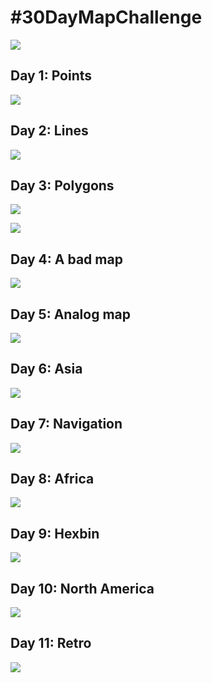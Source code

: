 
# #30DayMapChallenge

![](https://raw.githubusercontent.com/tjukanovt/30DayMapChallenge/main/images/flyers/30dmc-2023.png)


## Day 1: Points

![](day1.png)


## Day 2: Lines

![](day2.png)

## Day 3: Polygons

![](day3.png)

![](day3_2.png)

## Day 4: A bad map

![](day4.png)

## Day 5: Analog map

![](day5.jpeg)

## Day 6: Asia

![](day6.png)

## Day 7: Navigation

![](day7.png)

## Day 8: Africa

![](day8.png)

## Day 9: Hexbin

![](day9.png)

## Day 10: North America

![](10.3.png)

## Day 11: Retro

![](day11g.png)